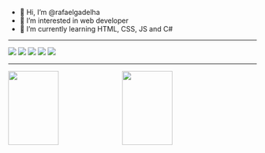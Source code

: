 - 👋 Hi, I’m @rafaelgadelha
- 👀 I’m interested in web developer
- 🌱 I’m currently learning HTML, CSS, JS and C#

---

<div>
    <img src="https://img.shields.io/badge/HTML5-E34F26?style=for-the-badge&logo=html5&logoColor=white"/>
    <img src="https://img.shields.io/badge/CSS3-1572B6?style=for-the-badge&logo=css3&logoColor=white" />
    <img src="https://img.shields.io/badge/JavaScript-F7DF1E?style=for-the-badge&logo=javascript&logoColor=black" />
    <img src="https://img.shields.io/badge/.NET-1572B6?style=for-the-badge&logo=.NET&logoColor=white" />
    <img src="https://img.shields.io/badge/cSharp-1572B6?style=for-the-badge&logo=C#&logoColor=white" />
<div>

---
<div>
    <img height="150em" width="45%" src="https://github-readme-stats.vercel.app/api/top-langs/?username=rafaelgadelha&layout=compact"/>
    <img height="150em" width="45%" src="https://github-readme-stats.vercel.app/api?username=rafaelgadelha&show_icons=true&theme=dark#gh-dark-mode-only" />
</div>



